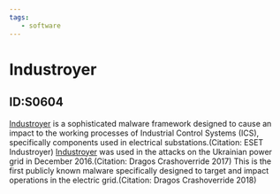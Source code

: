 ```yaml
---
tags:
   - software
---
```

# Industroyer
## ID:S0604
[Industroyer](software/S0604) is a sophisticated malware framework designed to cause an impact to the working processes of Industrial Control Systems (ICS), specifically components used in electrical substations.(Citation: ESET Industroyer) [Industroyer](software/S0604) was used in the attacks on the Ukrainian power grid in December 2016.(Citation: Dragos Crashoverride 2017) This is the first publicly known malware specifically designed to target and impact operations in the electric grid.(Citation: Dragos Crashoverride 2018)
